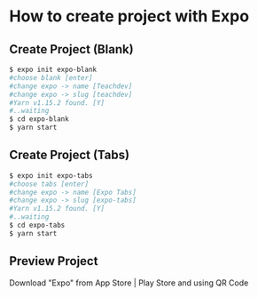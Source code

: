 # How to create project with Expo

## Create Project (Blank)
```bash
$ expo init expo-blank
#choose blank [enter]
#change expo -> name [Teachdev]
#change expo -> slug [teachdev]
#Yarn v1.15.2 found. [Y]
#..waiting
$ cd expo-blank
$ yarn start
```

## Create Project (Tabs)
```bash
$ expo init expo-tabs
#choose tabs [enter]
#change expo -> name [Expo Tabs]
#change expo -> slug [expo-tabs]
#Yarn v1.15.2 found. [Y]
#..waiting
$ cd expo-tabs
$ yarn start
```

## Preview Project
Download "Expo" from App Store | Play Store and using QR Code 